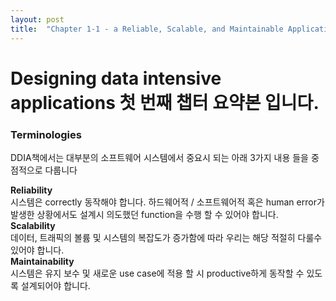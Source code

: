 ```yaml
---
layout: post
title:  "Chapter 1-1 - a Reliable, Scalable, and Maintainable Applications"
---
```


# Designing data intensive applications 첫 번째 챕터 요약본 입니다.

### Terminologies
DDIA책에서는 대부분의 소프트웨어 시스템에서 중요시 되는 아래 3가지 내용 들을 중점적으로 다룹니다

**Reliability** <br /> 시스템은 correctly 동작해야 합니다. 하드웨어적 / 소프트웨어적 혹은 human error가 발생한 상황에서도 설계시 의도했던 function을 수행 할 수 있어야 합니다.<br />
**Scalability** <br /> 데이터, 트래픽의 볼륨 및 시스템의 복잡도가 증가함에 따라 우리는 해당 적절히 다룰수 있어야 합니다.<br />
**Maintainability** <br /> 시스템은 유지 보수 및 새로운 use case에 적용 할 시 productive하게 동작할 수 있도록 설계되어야 합니다.

